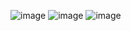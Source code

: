 ![image](https://github.com/user-attachments/assets/d9418786-bdf4-4f6c-a83e-b07349ed863b)
![image](https://github.com/user-attachments/assets/506a3652-74ac-4e0b-88a4-9cba38945174)
![image](https://github.com/user-attachments/assets/905b9621-e919-4db9-9f5e-7f42a828a71d)
